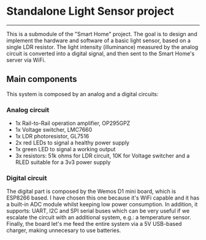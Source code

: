 # Standalone Light Sensor project
-----------------------------------------------

This is a submodule of the "Smart Home" project. The goal is to design and implement the hardware and software
of a basic light sensor, based on a single LDR resistor. The light intensity (illuminance) measured by the 
analog circuit is converted into a digital signal, and then sent to the Smart Home's server via WiFi.

## Main components

This system is composed by an analog and a digital circuits:

### Analog circuit
- 1x Rail-to-Rail operation amplifier, OP295GPZ
- 1x Voltage switcher, LMC7660
- 1x LDR photoresistor, GL7516
- 2x red LEDs to signal a healthy power supply
- 1x green LED to signal a working output
- 3x resistors: 51k ohms for LDR circuit, 10K for Voltage switcher and a RLED suitable for a 3v3 power supply

### Digital circuit

The digital part is composed by the Wemos D1 mini board, which is ESP8266 based. I have chosen this one
because it's WiFi capable and it has a built-in ADC module whilst keeping low power consumption. In addition, 
it supports: UART, I2C and SPI serial buses which can be very useful if we escalate the circuit with an additional system, e.g.: a temperature sensor. Finally, the board let's me feed the entire system via a 5V USB-based charger, 
making unnecesary to use batteries.